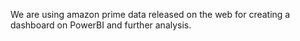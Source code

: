We are using amazon prime data released on the web for creating a dashboard on PowerBI and further analysis.
